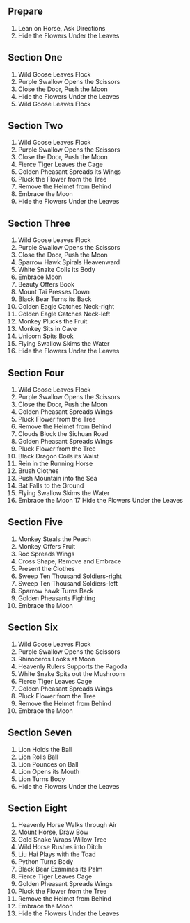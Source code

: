 ## Prepare
1. Lean on Horse, Ask Directions
2. Hide the Flowers Under the Leaves

## Section One
1. Wild Goose Leaves Flock
2. Purple Swallow Opens the Scissors
3. Close the Door, Push the Moon
4. Hide the Flowers Under the Leaves
5. Wild Goose Leaves Flock

## Section  Two
1. Wild Goose Leaves Flock
2. Purple Swallow Opens the Scissors
3. Close the Door, Push the Moon
4. Fierce Tiger Leaves the Cage
5. Golden Pheasant Spreads its Wings
6. Pluck the Flower from the Tree
7. Remove the Helmet from Behind
8. Embrace the Moon
9. Hide the Flowers Under the Leaves

## Section  Three
1. Wild Goose Leaves Flock
2. Purple Swallow Opens the Scissors
3. Close the Door, Push the Moon
4. Sparrow Hawk Spirals Heavenward
5. White Snake Coils its Body
6. Embrace Moon
7. Beauty Offers Book
8. Mount Tai Presses Down
9. Black Bear Turns its Back
10. Golden Eagle Catches Neck-right
11. Golden Eagle Catches Neck-left
12. Monkey Plucks the Fruit
13. Monkey Sits in Cave
14. Unicorn Spits Book
15. Flying Swallow Skims the Water
16. Hide the Flowers Under the Leaves

## Section  Four
1. Wild Goose Leaves Flock
2. Purple Swallow Opens the Scissors
3. Close the Door, Push the Moon
4. Golden Pheasant Spreads Wings
5. Pluck Flower from the Tree
6. Remove the Helmet from Behind
7. Clouds Block the Sichuan Road
8. Golden Pheasant Spreads Wings
9. Pluck Flower from the Tree
10. Black Dragon Coils its Waist
11. Rein in the Running Horse
12. Brush Clothes
13. Push Mountain into the Sea
14. Bat Falls to the Ground
15. Flying Swallow Skims the Water
16. Embrace the Moon
17 Hide the Flowers Under the Leaves

## Section  Five
1. Monkey Steals the Peach
2. Monkey Offers Fruit
3. Roc Spreads Wings
4. Cross Shape, Remove and Embrace
5. Present the Clothes
6. Sweep Ten Thousand Soldiers-right
7. Sweep Ten Thousand Soldiers-left
8. Sparrow hawk Turns Back
9. Golden Pheasants Fighting
10. Embrace the Moon

## Section  Six
1. Wild Goose Leaves Flock
2. Purple Swallow Opens the Scissors
3. Rhinoceros Looks at Moon
4. Heavenly Rulers Supports the Pagoda
5. White Snake Spits out the Mushroom
6. Fierce Tiger Leaves Cage
7. Golden Pheasant Spreads Wings
8. Pluck Flower from the Tree
9. Remove the Helmet from Behind
10. Embrace the Moon

## Section  Seven
1. Lion Holds the Ball
2. Lion Rolls Ball
3. Lion Pounces on Ball
4. Lion Opens its Mouth
5. Lion Turns Body
6. Hide the Flowers Under the Leaves

## Section  Eight
1. Heavenly Horse Walks through Air
2. Mount Horse, Draw Bow
3. Gold Snake Wraps Willow Tree
4. Wild Horse Rushes into Ditch
5. Liu Hai Plays with the Toad
6. Python Turns Body
7. Black Bear Examines its Palm
8. Fierce Tiger Leaves Cage
9. Golden Pheasant Spreads Wings
10. Pluck the Flower from the Tree
11. Remove the Helmet from Behind
12. Embrace the Moon
13. Hide the Flowers Under the Leaves